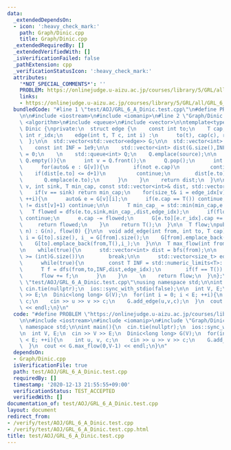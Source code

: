 ```yaml
---
data:
  _extendedDependsOn:
  - icon: ':heavy_check_mark:'
    path: Graph/Dinic.cpp
    title: Graph/Dinic.cpp
  _extendedRequiredBy: []
  _extendedVerifiedWith: []
  _isVerificationFailed: false
  _pathExtension: cpp
  _verificationStatusIcon: ':heavy_check_mark:'
  attributes:
    '*NOT_SPECIAL_COMMENTS*': ''
    PROBLEM: https://onlinejudge.u-aizu.ac.jp/courses/library/5/GRL/all/GRL_6_A
    links:
    - https://onlinejudge.u-aizu.ac.jp/courses/library/5/GRL/all/GRL_6_A
  bundledCode: "#line 1 \"test/AOJ/GRL_6_A_Dinic.test.cpp\"\n#define PROBLEM \"https://onlinejudge.u-aizu.ac.jp/courses/library/5/GRL/all/GRL_6_A\"\
    \n\n#include <iostream>\n#include <iomanip>\n#line 2 \"Graph/Dinic.cpp\"\n#include\
    \ <algorithm>\n#include <queue>\n#include <vector>\n\ntemplate<typename T>\nstruct\
    \ Dinic {\nprivate:\n  struct edge {\n    const int to;\n    T cap;\n    const\
    \ int r_idx;\n    edge(int t, T c, int i) :\n      to(t), cap(c), r_idx(i) {}\n\
    \  };\n\n  std::vector<std::vector<edge>> G;\n\n  std::vector<int> bfs(int source){\n\
    \    const int INF = 1e9;\n\n    std::vector<int> dist(G.size(),INF);\n    dist[source]\
    \ = 0;\n    \n    std::queue<int> Q;\n    Q.emplace(source);\n\n    while(not\
    \ Q.empty()){\n      int v = Q.front();\n      Q.pop();\n      int d = dist[v];\n\
    \      for(auto& e : G[v]){\n        if(not e.cap)\n          continue;\n    \
    \    if(dist[e.to] <= d+1)\n          continue;\n        dist[e.to] = d+1;\n \
    \       Q.emplace(e.to);\n      }\n    }\n    return dist;\n  }\n\n  T dfs(int\
    \ v, int sink, T min_cap, const std::vector<int>& dist, std::vector<size_t>& edge_idx){\n\
    \    if(v == sink) return min_cap;\n    for(size_t& i = edge_idx[v]; i < G[v].size();\
    \ ++i){\n      auto& e = G[v][i];\n      if(e.cap == T()) continue;\n      if(dist[e.to]\
    \ != dist[v]+1) continue;\n\n      T min_cap_ = std::min(min_cap,e.cap);\n   \
    \   T flowed = dfs(e.to,sink,min_cap_,dist,edge_idx);\n      if(flowed == T())\
    \ continue;\n      e.cap -= flowed;\n      G[e.to][e.r_idx].cap += flowed;\n \
    \     return flowed;\n    }\n    return T();\n  }\n\n  T flow;\npublic:\n  Dinic(size_t\
    \ n) : G(n), flow(0) {}\n\n  void add_edge(int from, int to, T cap){\n    int\
    \ i = G[to].size(), i_ = G[from].size();\n    G[from].emplace_back(to,cap,i);\n\
    \    G[to].emplace_back(from,T(),i_);\n  }\n\n  T max_flow(int from, int to){\n\
    \n    while(true){\n      std::vector<int> dist = bfs(from);\n\n      if(dist[to]\
    \ >= (int)G.size())\n        break;\n\n      std::vector<size_t> edge_idx(G.size());\n\
    \      while(true){\n        const T INF = std::numeric_limits<T>::max();\n  \
    \      T f = dfs(from,to,INF,dist,edge_idx);\n        if(f == T()) break;\n  \
    \      flow += f;\n      }\n    }\n    \n    return flow;\n  }\n};\n\n#line 6\
    \ \"test/AOJ/GRL_6_A_Dinic.test.cpp\"\nusing namespace std;\n\nint main(){\n \
    \ cin.tie(nullptr);\n  ios::sync_with_stdio(false);\n\n  int V, E;\n  cin >> V\
    \ >> E;\n  Dinic<long long> G(V);\n  for(int i = 0; i < E; ++i){\n    int u, v,\
    \ c;\n    cin >> u >> v >> c;\n    G.add_edge(u,v,c);\n  }\n  cout << G.max_flow(0,V-1)\
    \ << endl;\n}\n"
  code: "#define PROBLEM \"https://onlinejudge.u-aizu.ac.jp/courses/library/5/GRL/all/GRL_6_A\"\
    \n\n#include <iostream>\n#include <iomanip>\n#include \"Graph/Dinic.cpp\"\nusing\
    \ namespace std;\n\nint main(){\n  cin.tie(nullptr);\n  ios::sync_with_stdio(false);\n\
    \n  int V, E;\n  cin >> V >> E;\n  Dinic<long long> G(V);\n  for(int i = 0; i\
    \ < E; ++i){\n    int u, v, c;\n    cin >> u >> v >> c;\n    G.add_edge(u,v,c);\n\
    \  }\n  cout << G.max_flow(0,V-1) << endl;\n}\n"
  dependsOn:
  - Graph/Dinic.cpp
  isVerificationFile: true
  path: test/AOJ/GRL_6_A_Dinic.test.cpp
  requiredBy: []
  timestamp: '2020-12-13 21:55:55+09:00'
  verificationStatus: TEST_ACCEPTED
  verifiedWith: []
documentation_of: test/AOJ/GRL_6_A_Dinic.test.cpp
layout: document
redirect_from:
- /verify/test/AOJ/GRL_6_A_Dinic.test.cpp
- /verify/test/AOJ/GRL_6_A_Dinic.test.cpp.html
title: test/AOJ/GRL_6_A_Dinic.test.cpp
---
```

